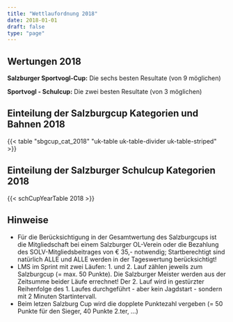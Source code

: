 ```yaml
---
title: "Wettlaufordnung 2018"
date: 2018-01-01
draft: false
type: "page"
---
```


## Wertungen 2018

**Salzburger Sportvogl-Cup:** Die sechs besten Resultate (von 9 möglichen)

**Sportvogl - Schulcup:** Die zwei besten Resultate (von 3 möglichen)

## Einteilung der Salzburgcup Kategorien und Bahnen 2018

{{< table "sbgcup_cat_2018" "uk-table uk-table-divider uk-table-striped" >}}

## Einteilung der Salzburger Schulcup Kategorien 2018

{{< schCupYearTable 2018 >}}

## Hinweise

- Für die Berücksichtigung in der Gesamtwertung des Salzburgcups ist die Mitgliedschaft bei einem Salzburger OL-Verein oder die Bezahlung des SOLV-Mitgliedsbeitrages von € 35,- notwendig; Startberechtigt sind natürlich ALLE und ALLE werden in der Tageswertung berücksichtigt!
- LMS im Sprint mit zwei Läufen: 1. und 2. Lauf zählen jeweils zum Salzburgcup (= max. 50 Punkte). Die Salzburger Meister werden aus der Zeitsumme beider Läufe errechnet! Der 2. Lauf wird in gestürzter Reihenfolge des 1. Laufes durchgeführt - aber kein Jagdstart - sondern mit 2 Minuten Startintervall.
- Beim letzen Salzburg Cup wird die dopplete Punktezahl vergeben (= 50 Punkte für den Sieger, 40 Punkte 2.ter, ...)
